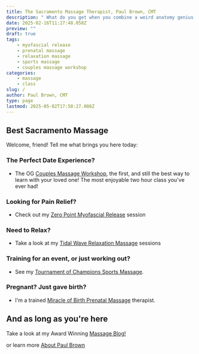 ```yaml
---
title: The Sacramento Massage Therapist, Paul Brown, CMT
description: " What do you get when you combine a weird anatomy genius with a groundbreaking, innovative technique, and an amazing robotic massage table? Paul Brown, CMT"
date: 2025-02-16T11:27:48.058Z
preview: ""
draft: true
tags:
    - myofascial release
    - prenatal massage
    - relaxation massage
    - sports massage
    - couples massage workshop
categories:
    - massage
    - class
slug: /
author: Paul Brown, CMT
type: page
lastmod: 2025-05-02T17:58:27.086Z
---
```


## Best Sacramento Massage

Welcome, friend! Tell me what brings you here today:

### The Perfect Date Experience?

- The OG [Couples Massage Workshop](services/couples-massage-workshop), the first, and still the best way to learn with your loved one!  The most enjoyable two hour class you've ever had!

### Looking for Pain Relief?

- Check out my [Zero Point Myofascial Release](services/myofascial-release) session

### Need to Relax?

- Take a look at my [Tidal Wave Relaxation Massage](services/relaxation-massage) sessions

### Training for an event, or just working out?

- See my [Tournament of Champions Sports Massage](services/sports-massage).

### Pregnant?  Just gave birth?

- I'm a trained [Miracle of Birth Prenatal Massage](services/prenatal-massage) therapist.

## And as long as you're here

Take a look at my Award Winning [Massage Blog!](/blog)

or learn more [About Paul Brown](/about)
